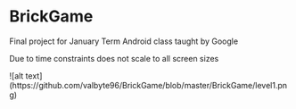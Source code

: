 # BrickGame
<p>Final project for January Term Android class taught by Google </p>
<p>Due to time constraints does not scale to all screen sizes</p>
![alt text](https://github.com/valbyte96/BrickGame/blob/master/BrickGame/level1.png)
